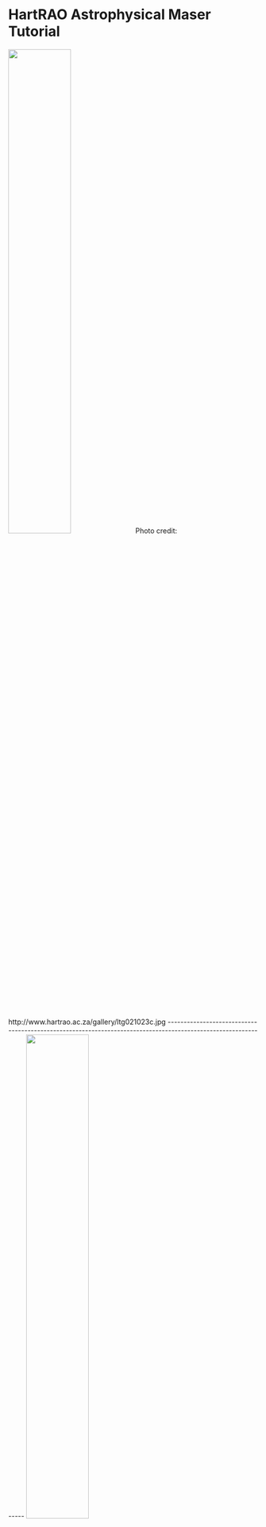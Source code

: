 # HartRAO Astrophysical Maser Tutorial


<img src="http://www.hartrao.ac.za/gallery/ltg021023c.jpg" width="50%" height="50%">
Photo credit: http://www.hartrao.ac.za/gallery/ltg021023c.jpg
---------------------------------------------------------------------------------------------------------------

<img src="https://mcdonaldobservatory.org/sites/default/files/images/news/gallery/salt.startrails.jpg" width="50%" height="50%">

This Jupyter Notebook provides a tutorial of how Astrophysical Maser Data (observed with the HartRAO telescope) can be reduced, processed and visualised.

## What are Astrophyiscal Masers?

Astrophysical masers are natural sources of microwave and radio-frequency radiation that emit intense, coherent beams of light. They are produced by a process called stimulated emission, in which molecules in a gas are excited by collisions or radiation and then emit photons of the same energy and frequency as the incident radiation.

In astrophysical environments, masers are commonly found in regions of intense radiation, such as around young stars, evolved stars, and active galactic nuclei. They can provide important information about the physical conditions and dynamics of these regions, including the temperature, density, and velocity of the gas and the magnetic fields that may be present.

Some of the most commonly observed astrophysical masers include water vapor masers, which are found in regions of star formation and in the envelopes of evolved stars, and methanol masers, which are associated with massive star-forming regions. Other types of masers include those produced by molecules such as OH, SiO, and HCN.

## What is the HartRAO radio telescope? Why is it a good instrument for observing Masers?

The HartRAO (Hartebeesthoek Radio Astronomy Observatory) telescope is a radio telescope located in South Africa that is used for a variety of astronomical observations, including the study of astrophysical masers.

To gather data about masers, the telescope is typically pointed at a specific region of the sky where the masers are expected to be found. The telescope collects the radio-frequency radiation emitted by the masers and focuses it onto a receiver, which converts the radiation into an electrical signal that can be analyzed by astronomers.

The receiver is typically tuned to a specific frequency corresponding to the frequency of the maser emission. The signal is then amplified and processed to remove any unwanted noise or interference, and the resulting data is recorded and analyzed to extract information about the properties of the masers and the astrophysical environments in which they are found.

HartRAO is particularly well-suited for studying masers because it has a large dish with a diameter of 26 meters, which provides a high sensitivity to weak radio signals, and it is located in a relatively radio-quiet area, which reduces interference from terrestrial sources.

## How does this program work?

This program takes 4 observations of the same Astrophysical Maser,
(1) Left-circularly polarized observation #1
(2) Left-circularly polarized observation #2
(3) Right-circularly polarized observation #1
(4) Right-circularly polarized observation #2

And applies the following single-dish observational techniques to process the data:

Technique #1: Bandpass correction
Technique #2: Frequency switching
Technique #3: Baseline subtraction

The script than finally averages out the observations to obtain a single spectra for the observed Astrophysical maser.

## Prerequisites for using this program:

- astropy v 3.2.1
- matplotlib v 3.0.3
- seaborn v 0.9.0

**NOTE**: Original data is not provided due to copyright/privacy.
This code is for educational purposes only.

## References:

- Burke, B.F., Graham-Smith, F. and Wilkinson, P.N., 2019. An introduction to radio astronomy. Cambridge University Press.
- O'Neil, K., 2002. Single dish calibration techniques at radio wavelengths. arXiv preprint astro-ph/0203001.

For more on the HartRAO telescope and Astrophysical Masers, see: http://www.hartrao.ac.za/spectra/SP_Publs.html
